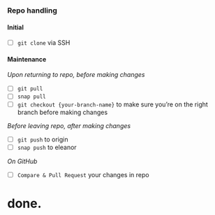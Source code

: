 ### Repo handling

#### **Initial**
- [ ] `git clone` via SSH

#### **Maintenance**
_Upon returning to repo, before making changes_
- [ ] `git pull`
- [ ] `snap pull`
- [ ] `git checkout {your-branch-name}` to make sure you’re on the right branch before making changes

_Before leaving repo, after making changes_
- [ ] `git push` to origin
- [ ] `snap push` to eleanor
    
_On GitHub_
- [ ] `Compare & Pull Request` your changes in repo

# done.
